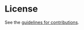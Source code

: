 # License

See the
[guidelines for contributions](https://github.com/danwing/signaling-use-cases/blob/main/CONTRIBUTING.md).
